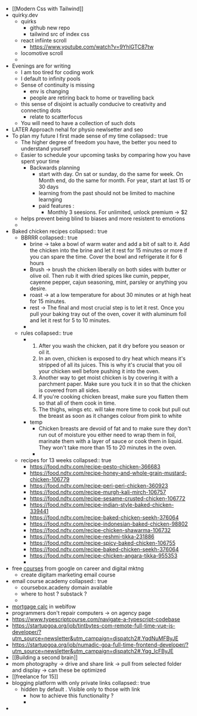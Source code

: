 - [[Modern Css with Tailwind]]
- quirky.dev
	- quirks
		- github new repo
		- tailwind src of index css
	- react infiinte scroll
		- https://www.youtube.com/watch?v=9YhlGTC87tw
	- locomotive scroll
	-
- Evenings are for writing
	- I am too tired for coding work
	- I default to infinity pools
	- Sense of continuity is missing
		- env is changing
		- people are retiring back to home or travelling back
	- this sense of disjoint is actually conducive to creativity and connecting dots
		- relate to scatterfocus
	- You will need to have a collection of such dots
- LATER Approach nehal for physio newlsetter and seo
- To plan my future I first made sense of my time
  collapsed:: true
	- The higher degree of freedom you have, the better you need to understand yourself
	- Easier to schedule your upcoming tasks by comparing how you have spent your time
		- Backwards planning
			- start with day. On sat or sunday, do the same for week. On Month end, do the same for month. For year, start at last 15 or 30 days
			- learning from the past should not be limited to machine learnging
			- paid features :
				- Monthly 3 seesions. For unlimited, unlock premium -> $2
	- helps prevent being blind to biases and more resistent to emotions
	-
- Baked chicken recipes
  collapsed:: true
	- BBRRR
	  collapsed:: true
		- brine -> take a bowl of warm water and add a bit of salt to it. Add the chicken into the brine and let it rest for 15 minutes or more if you can spare the time. Cover the bowl and refrigerate it for 6 hours
		- Brush -> brush the chicken liberally on both sides with butter or olive oil. Then rub it with dried spices like cumin, pepper, cayenne pepper, cajun seasoning, mint, parsley or anything you desire.
		- roast -> at a low temperature for about 30 minutes or at high heat for 15 minutes.
		- rest -> The final and most crucial step is to let it rest. Once you pull your baking tray out of the oven, cover it with aluminum foil and let it rest for 5 to 10 minutes.
		-
	- rules
	  collapsed:: true
		- 1. After you wash the chicken, pat it dry before you season or oil it.
		  2. In an oven, chicken is exposed to dry heat which means it's stripped of all its juices. This is why it's crucial that you oil your chicken well before pushing it into the oven.
		  3. Another way to get moist chicken is by covering it with a parchment paper. Make sure you tuck it in so that the chicken is covered from all sides.
		  4. If you're cooking chicken breast, make sure you flatten them so that all of them cook in time.
		  6. The thighs, wings etc. will take more time to cook but pull out the breast as soon as it changes colour from pink to white
		- temp
			- Chicken breasts are devoid of fat and to make sure they don't run out of moisture you either need to wrap them in foil, marinate them with a layer of sauce or cook them in liquid. They won't take more than 15 to 20 minutes in the oven.
			-
	- recipes for 13 weeks
	  collapsed:: true
		- https://food.ndtv.com/recipe-pesto-chicken-366683
		- https://food.ndtv.com/recipe-honey-and-whole-grain-mustard-chicken-106779
		- https://food.ndtv.com/recipe-peri-peri-chicken-360923
		- https://food.ndtv.com/recipe-murgh-kali-mirch-106757
		- https://food.ndtv.com/recipe-sesame-crusted-chicken-106772
		- https://food.ndtv.com/recipe-indian-style-baked-chicken-339441
		- https://food.ndtv.com/recipe-baked-chicken-seekh-376064
		- https://food.ndtv.com/recipe-indonesian-baked-chicken-98802
		- https://food.ndtv.com/recipe-chicken-shawarma-106732
		- https://food.ndtv.com/recipe-reshmi-tikka-231886
		- https://food.ndtv.com/recipe-spicy-baked-chicken-106755
		- https://food.ndtv.com/recipe-baked-chicken-seekh-376064
		- https://food.ndtv.com/recipe-chicken-angara-tikka-955353
		-
- free [courses](https://learndigital.withgoogle.com/digitalgarage/courses) from google on career and digital mktng
	- create digitam marketing email course
- email course academy
  collapsed:: true
	- coursebox.acadeny domain available
	- where to host ? substack ?
	-
- [mortgage calc](https://twitter.com/eklipsedev/status/1536884273353048067) in weblfow
- programmers don't repair computers -> on agency page
- https://www.typescriptcourse.com/navigate-a-typescript-codebase
- https://startupgoa.org/job/tintbytes-com-remote-full-time-vue-js-developer/?utm_source=newsletter&utm_campaign=dispatch2#.YqdNuMFByJE
- https://startupgoa.org/job/numadic-goa-full-time-frontend-developer/?utm_source=newsletter&utm_campaign=dispatch2#.Yqg_lcFByJE
- [[Building a second brain]]
- mom photography -> drive and share link -> pull from selected folder and display -> can these be optimized
- [[freelance for 15]]
- blogging platform with only private links
  collapsed:: true
	- hidden by default . Visible only to those with link
		- how to achieve this functionality ?
		-
-